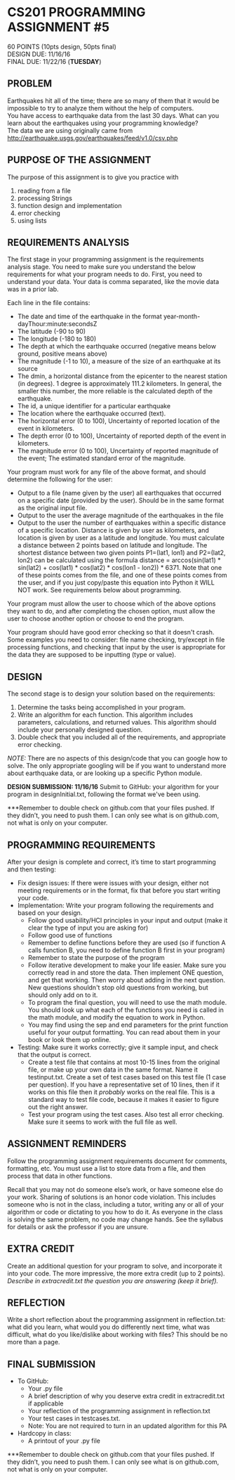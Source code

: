 # CS201 PROGRAMMING ASSIGNMENT #5  
60  POINTS   (10pts design, 50pts final)  
DESIGN DUE: 11/16/16  
FINAL DUE: 11/22/16 (**TUESDAY**)

## PROBLEM 
Earthquakes hit all of the time; there are so many of them that it would be impossible to try to analyze them without the help of computers.  
You have access to earthquake data from the last 30 days.  What can you learn about the earthquakes using your programming knowledge?  
The data we are using originally came from http://earthquake.usgs.gov/earthquakes/feed/v1.0/csv.php

## PURPOSE OF THE ASSIGNMENT
The purpose of this assignment is to give you practice with

1. reading from a file
2. processing Strings
3. function design and implementation
4. error checking
5. using lists

## REQUIREMENTS ANALYSIS
The first stage in your programming assignment is the requirements analysis stage.  You need to make sure you understand the below requirements for what your program needs to do. 
First, you need to understand your data. Your data is comma separated, like the movie data was in a prior lab.

Each line in the file contains:
* The date and time of the earthquake in the format year-month-dayThour:minute:secondsZ
* The latitude (-90 to 90)
* The longitude (-180 to 180)
* The depth at which the earthquake occurred (negative means below ground, positive means above)
* The magnitude (-1 to 10), a measure of the size of an earthquake at its source
* The dmin, a horizontal distance from the epicenter to the nearest station (in degrees). 1 degree is approximately 111.2 kilometers. In general, the smaller this number, the more reliable is the calculated depth of the earthquake.
* The id, a unique identifier for a particular earthquake
* The location where the earthquake occurred (text).
* The horizontal error (0 to 100), Uncertainty of reported location of the event in kilometers.
* The depth error (0 to 100), Uncertainty of reported depth of the event in kilometers.
* The magnitude error (0 to 100), Uncertainty of reported magnitude of the event; The estimated standard error of the magnitude.

Your program must work for any file of the above format, and should determine the following for the user:
* Output to a file (name given by the user) all earthquakes that occurred on a specific date (provided by the user). Should be in the same format as the original input file.
* Output to the user the average magnitude of the earthquakes in the file
* Output to the user the number of earthquakes within a specific distance of a specific location. Distance is given by user as kilometers, and location is given by user as a latitude and longitude. You must calculate a distance between 2 points based on latitude and longitude.  The shortest distance between two given points P1=(lat1, lon1) and P2=(lat2, lon2) can be calculated using the formula distance = arccos(sin(lat1) * sin(lat2) + cos(lat1) * cos(lat2) * cos(lon1 - lon2)) * 6371. Note that one of these points comes from the file, and one of these points comes from the user, and if you just copy/paste this equation into Python it WILL NOT work. See requirements below about programming.

Your program must allow the user to choose which of the above options they want to do, and after completing the chosen option, must allow the user to choose another option or choose to end the program.

Your program should have good error checking so that it doesn't crash. Some examples you need to consider: file name checking, try/except in file processing functions, and checking that input by the user is appropriate for the data they are supposed to be inputting (type or value).

## DESIGN
The second stage is to design your solution based on the requirements:

1. Determine the tasks being accomplished in your program. 
2. Write an algorithm for each function. This algorithm includes parameters, calculations, and returned values. This algorithm should include your personally designed question.
3. Double check that you included all of the requirements, and appropriate error checking.

*NOTE:* There are no aspects of this design/code that you can google how to solve. The only appropriate googling will be if you want to understand more about earthquake data, or are looking up a specific Python module.

**DESIGN SUBMISSION: 11/16/16**
Submit to GitHub: your algorithm for your program in designInitial.txt, following the format we've been using.

***Remember to double check on github.com that your files pushed. If they didn’t, you need to push them. I can only see what is on github.com, not what is only on your computer.


## PROGRAMMING REQUIREMENTS
After your design is complete and correct, it’s time to start programming and then testing:

* Fix design issues: If there were issues with your design, either not meeting requirements or in the format, fix that before you start writing your code.
* Implementation: Write your program following the requirements and based on your design.
  * Follow good usability/HCI principles in your input and output (make it clear the type of input you are asking for)
  * Follow good use of functions
  * Remember to define functions before they are used (so if function A calls function B, you need to define function B first in your program)
  * Remember to state the purpose of the program
  * Follow iterative development to make your life easier. Make sure you correctly read in and store the data. Then implement ONE question, and get that working. Then worry about adding in the next question. New questions shouldn't stop old questions from working, but should only add on to it.
  * To program the final question, you will need to use the math module. You should look up what each of the functions you need is called in the math module, and modify the equation to work in Python.
  * You may find using the sep and end parameters for the print function useful for your output formatting. You can read about them in your book or look them up online.
* Testing: Make sure it works correctly; give it sample input, and check that the output is correct.
  * Create a test file that contains at most 10-15 lines from the original file, or make up your own data in the same format. Name it testinput.txt. Create a set of test cases based on this test file (1 case per question). If you have a representative set of 10 lines, then if it works on this file then it *probably* works on the real file. This is a standard way to test file code, because it makes it easier to figure out the right answer.
  * Test your program using the test cases. Also test all error checking. Make sure it seems to work with the full file as well.

## ASSIGNMENT REMINDERS
Follow the programming assignment requirements document for comments, formatting, etc. You must use a list to store data from a file, and then process that data in other functions.

Recall that you may not do someone else’s work, or have someone else do your work. Sharing of solutions is an honor code violation. This includes someone who is not in the class, including a tutor, writing any or all of your algorithm or code or dictating to you how to do it. As everyone in the class is solving the same problem, no code may change hands. See the syllabus for details or ask the professor if you are unsure.

## EXTRA CREDIT 
Create an additional question for your program to solve, and incorporate it into your code. The more impressive, the more extra credit (up to 2 points). *Describe in extracredit.txt the question you are answering (keep it brief).*

## REFLECTION
Write a short reflection about the programming assignment in reflection.txt: what did you learn, what would you do differently next time, what was difficult, what do you like/dislike about working with files?  This should be no more than a page.

## FINAL SUBMISSION   
* To GitHub:
  * Your .py file
  * A brief description of why you deserve extra credit in extracredit.txt if applicable
  * Your reflection of the programming assignment in reflection.txt
  * Your test cases in testcases.txt.
  * Note: You are not required to turn in an updated algorithm for this PA
* Hardcopy in class:
  * A printout of your .py file

***Remember to double check on github.com that your files pushed. If they didn’t, you need to push them. I can only see what is on github.com, not what is only on your computer.


